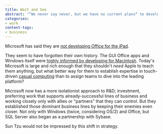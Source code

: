 ```yaml
---
title: Wait and See
abstract: "”We never say never, but we have no current plans“ to develop a version of Office for the Apple iPad"
categories:
- work
content-tags:
- business
---
```


Microsoft has said they are [not developing Office for the iPad][1].

They seem to have forgotten their own history.  The GUI Office apps and Windows itself were [highly informed by developing for Macintosh][2].  Today's Microsoft is large and rich enough that they shouldn't _need_ Apple to teach them anything, but what better way for them to establish expertise in touch-driven [casual computing][3] than to assign teams to dive into the leading platform?

Microsoft now has a more isolationist approach to R&D; investment, preferring work that supports already-successful lines of business and working closely only with allies or "partners" that they can control.  But they established those dominant business lines by keeping their enemies even closer.  Not only with Windows (twice, considering OS/2) and Office, but SQL Server also began as a partnership with Sybase.

Sun Tzu would not be impressed by this shift in strategy.

   [1]: http://www.bloomberg.com/apps/news?pid=20601204&sid=auKD3w1mOXrs
   [2]: http://www.folklore.org/StoryView.py?project=Macintosh&story=A_Rich_Neighbor_Named_Xerox.txt
   [3]: http://www.ft.com/cms/s/0/ddcc2c04-3cfd-11df-bbcf-00144feabdc0.html
